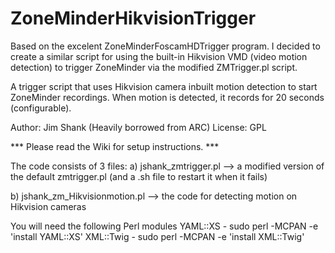 # ZoneMinderHikvisionTrigger

Based on the excelent ZoneMinderFoscamHDTrigger program. I decided to create a similar script for using the built-in Hikvision VMD (video motion detection) to trigger ZoneMinder via the modified ZMTrigger.pl script.


 A trigger script that uses Hikvision camera inbuilt motion detection
to start ZoneMinder recordings. When motion is detected, it records for 20 seconds
(configurable).

Author: Jim Shank (Heavily borrowed from ARC)
License: GPL


*** Please read the Wiki for setup instructions. ***

The code consists of 3 files:
a) jshank_zmtrigger.pl --> a modified version of the default zmtrigger.pl (and a .sh file to restart it when it fails)

b) jshank_zm_Hikvisionmotion.pl --> the code for detecting motion on Hikvision cameras


You will need the following Perl modules
YAML::XS - sudo perl -MCPAN -e 'install YAML::XS'
XML::Twig - sudo perl -MCPAN -e 'install XML::Twig'


